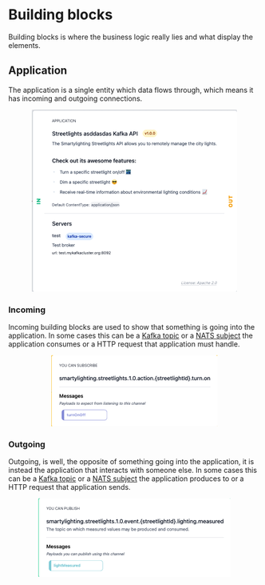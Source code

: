 # Building blocks
Building blocks is where the business logic really lies and what display the elements.

## Application
The application is a single entity which data flows through, which means it has incoming and outgoing connections.

<p align="center">
  <img src="./building-blocks/application.png" />
</p>

### Incoming
Incoming building blocks are used to show that something is going into the application. In some cases this can be a [Kafka topic](https://kafka.apache.org/intro#intro_concepts_and_terms) or a [NATS subject](https://docs.nats.io/nats-concepts/subjects) the application consumes or a HTTP request that application must handle.

<p align="center">
  <img src="./building-blocks/incoming.png" />
</p>

### Outgoing
Outgoing, is well, the opposite of something going into the application, it is instead the application that interacts with someone else. In some cases this can be a [Kafka topic](https://kafka.apache.org/intro#intro_concepts_and_terms) or a [NATS subject](https://docs.nats.io/nats-concepts/subjects) the application produces to or a HTTP request that application sends.

<p align="center">
  <img src="./building-blocks/outgoing.png" />
</p>

